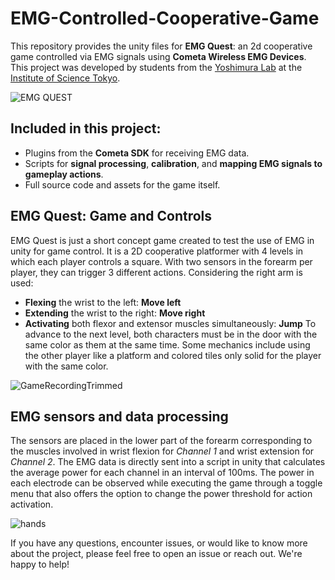 # EMG-Controlled-Cooperative-Game
This repository provides the unity files for **EMG Quest**: an 2d cooperative game controlled via EMG signals using **Cometa Wireless EMG Devices**. This project was developed by students from the [Yoshimura Lab](https://www.nicep.first.iir.titech.ac.jp/ylab/) at the [Institute of Science Tokyo](https://www.isct.ac.jp/en).

![EMG QUEST](https://github.com/user-attachments/assets/71a38879-b225-48b7-a764-b12033cb09f2)

## Included in this project:
- Plugins from the **Cometa SDK** for receiving EMG data.
- Scripts for **signal processing**, **calibration**, and **mapping EMG signals to gameplay actions**.
- Full source code and assets for the game itself.

## EMG Quest: Game and Controls
EMG Quest is just a short concept game created to test the use of EMG in unity for game control. It is a 2D cooperative platformer with 4 levels in which each player controls a square. With two sensors in the forearm per player, they can trigger 3 different actions. Considering the right arm is used:
- **Flexing** the wrist to the left: **Move left**
- **Extending** the wrist to the right: **Move right**
- **Activating** both flexor and extensor muscles simultaneously: **Jump**
To advance to the next level, both characters must be in the door with the same color as them at the same time. Some mechanics include using the other player like a platform and colored tiles only solid for the player with the same color.

![GameRecordingTrimmed](https://github.com/user-attachments/assets/c1457c91-10f3-4768-84ca-dd49f00fe2e8)

## EMG sensors and data processing
The sensors are placed in the lower part of the forearm corresponding to the muscles involved in wrist flexion for _Channel 1_ and wrist extension for _Channel 2_. The EMG data is directly sent into a script in unity that calculates the average power for each channel in an interval of 100ms. The power in each electrode can be observed while executing the game through a toggle menu that also offers the option to change the power threshold for action activation.

![hands](https://github.com/user-attachments/assets/75334167-8d58-4375-ac2b-200ed9ee4701)

If you have any questions, encounter issues, or would like to know more about the project, please feel free to open an issue or reach out. We're happy to help!
